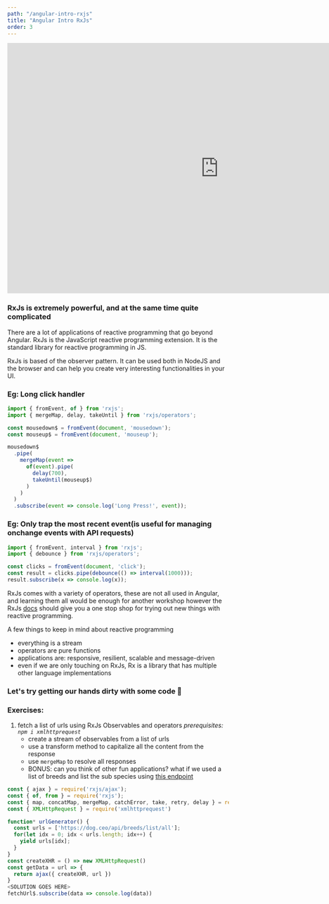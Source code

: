```yaml
---
path: "/angular-intro-rxjs"
title: "Angular Intro RxJs"
order: 3
---
```


<iframe src="https://docs.google.com/presentation/d/13FXIGYriWiH5lUtvSCnbem4nDtK7jH5o8ZGGKC7kgNs/embed?start=false&loop=false&delayms=30000" frameborder="0" width="960" height="569" allowfullscreen="true" mozallowfullscreen="true" webkitallowfullscreen="true"></iframe>

### RxJs is extremely powerful, and at the same time quite complicated

There are a lot of applications of reactive programming that go beyond Angular. RxJs is the JavaScript reactive programming 
extension. It is the standard library for reactive programming in JS.

RxJs is based of the observer pattern. It can be used both in NodeJS and the browser and can 
help you create very interesting functionalities in your UI.

### Eg: Long click  handler

```javascript
import { fromEvent, of } from 'rxjs';
import { mergeMap, delay, takeUntil } from 'rxjs/operators';

const mousedown$ = fromEvent(document, 'mousedown');
const mouseup$ = fromEvent(document, 'mouseup');

mousedown$
  .pipe(
    mergeMap(event =>
      of(event).pipe(
        delay(700),
        takeUntil(mouseup$)
      )
    )
  )
  .subscribe(event => console.log('Long Press!', event));
```

### Eg: Only trap the most recent event(is useful for managing onchange events with API requests)

```javascript
import { fromEvent, interval } from 'rxjs';
import { debounce } from 'rxjs/operators';

const clicks = fromEvent(document, 'click');
const result = clicks.pipe(debounce(() => interval(1000)));
result.subscribe(x => console.log(x));
```

RxJs comes with a variety of operators, these are not all used in Angular, and learning them all 
would be enough for another workshop however the RxJs [docs](https://rxjs-dev.firebaseapp.com/) 
should give you a one stop shop for trying out new things with reactive programming.

A few things to keep in mind about reactive programming
- everything is a stream
- operators are pure functions
- applications are: responsive, resilient, scalable and message-driven
- even if we are only touching on RxJs, Rx is a library that has multiple other language implementations

### Let's try getting our hands dirty with some code 🤔

### Exercises:

1) fetch a list of urls using RxJs Observables and operators
    *_prerequisites: `npm i xmlhttprequest`_*
    - create a stream of observables from a list of urls
    - use a transform method to capitalize all the content from the response
    - use `mergeMap` to resolve all responses
    - BONUS: can you think of other fun applications?
      what if we used a list of breeds and list the sub species using [this endpoint](https://dog.ceo/dog-api/documentation/sub-breed)

```typescript
const { ajax } = require('rxjs/ajax');
const { of, from } = require('rxjs');
const { map, concatMap, mergeMap, catchError, take, retry, delay } = require('rxjs/operators');
const { XMLHttpRequest } = require('xmlhttprequest')

function* urlGenerator() {
  const urls = ['https://dog.ceo/api/breeds/list/all'];
  for(let idx = 0; idx < urls.length; idx++) {
    yield urls[idx];
  }
}
const createXHR = () => new XMLHttpRequest()
const getData = url => {
  return ajax({ createXHR, url })
}
<SOLUTION GOES HERE>
fetchUrl$.subscribe(data => console.log(data))
```

<!--const urls$ = from(urlGenerator()).pipe(take(1))-->

<!--const fetchUrl$ = urls$.pipe(-->
  <!--retry(3),-->
  <!--mergeMap(url => getData(url)),-->
  <!--map(Object.keys(response.message).map(puppy => puppy)),-->
  <!--catchError(error => {
    console.log('error: ', error);
    return of(error);-->
  <!--})-->
<!--)-->

